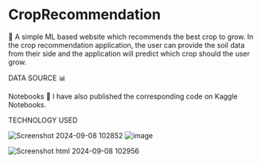# CropRecommendation
🌿
A simple ML  based website which recommends the best crop to grow. 
In the crop recommendation application, the user can provide the soil data from their side and the application will predict which crop should the user grow.



DATA SOURCE 📊


Notebooks 📓
I have also published the corresponding code on Kaggle Notebooks.


TECHNOLOGY USED

![Screenshot 2024-09-08 102852](https://github.com/user-attachments/assets/6e50390d-fbff-4524-9ad1-90ade67ab541)
![image](https://github.com/user-attachments/assets/13acc0a6-d1f0-4608-85fb-87b2e05ce0e2)

![Screenshot html 2024-09-08 102956](https://github.com/user-attachments/assets/aa00f722-a4ac-49a5-9e75-afebad487904)







